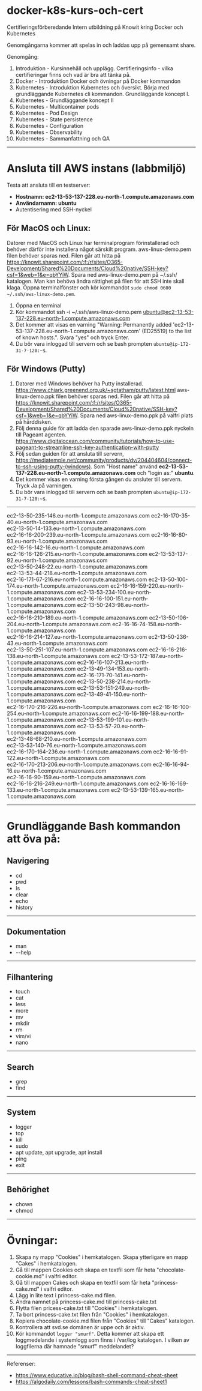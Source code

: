 # docker-k8s-kurs-och-cert
Certifieringsförberedande Intern utbildning på Knowit kring Docker och Kubernetes

Genomgångarna kommer att spelas in och laddas upp på gemensamt share.

Genomgång:
1. Introduktion - Kursinnehåll och upplägg. Certifieringsinfo - vilka certifieringar finns och vad är bra att tänka på.
2. Docker - Introduktion Docker och övningar på Docker kommandon
3. Kubernetes - Introduktion Kubernetes och översikt. Börja med grundläggande Kubernetes cli kommandon. Grundläggande koncept I.
4. Kubernetes - Grundläggande koncept II
5. Kubernetes - Multicontainer pods
6. Kubernetes - Pod Design
7. Kubernetes - State persistence
8. Kubernetes - Configuration
9. Kubernetes - Observability
10. Kubernetes - Sammanfattning och QA

---

# Ansluta till AWS instans (labbmiljö)

Testa att ansluta till en testserver:

- **Hostnamn: ec2-13-53-137-228.eu-north-1.compute.amazonaws.com**
- **Användarnamn: ubuntu**
- Autentisering med SSH-nyckel

## För MacOS och Linux:
Datorer med MacOS och Linux har terminalprogram förinstallerad och behöver därför inte installera något särskilt program.
aws-linux-demo.pem filen behöver sparas ned. Filen går att hitta på https://knowit.sharepoint.com/:f:/r/sites/O365-Development/Shared%20Documents/Cloud%20native/SSH-key?csf=1&web=1&e=qbYYiW. Spara ned aws-linux-demo.pem på ~/.ssh/ katalogen. Man kan behöva ändra rättighet på filen för att SSH inte skall klaga. Öppna terminalfönster och kör kommandot `sudo chmod 0600 ~/.ssh/aws-linux-demo.pem`.

1. Öppna en terminal
2. Kör kommandot ssh -i ~/.ssh/aws-linux-demo.pem ubuntu@ec2-13-53-137-228.eu-north-1.compute.amazonaws.com
3. Det kommer att visas en varning "Warning: Permanently added 'ec2-13-53-137-228.eu-north-1.compute.amazonaws.com' (ED25519) to the list of known hosts.". Svara "yes" och tryck Enter.
4. Du bör vara inloggad till servern och se bash prompten `ubuntu@ip-172-31-7-120:~$`.

## För Windows (Putty)

1. Datorer med Windows behöver ha Putty installerad. https://www.chiark.greenend.org.uk/~sgtatham/putty/latest.html
aws-linux-demo.ppk filen behöver sparas ned. Filen går att hitta på https://knowit.sharepoint.com/:f:/r/sites/O365-Development/Shared%20Documents/Cloud%20native/SSH-key?csf=1&web=1&e=qbYYiW. Spara ned aws-linux-demo.ppk på valfri plats på hårddisken.
2. Följ denna guide för att ladda den sparade aws-linux-demo.ppk nyckeln till Pageant agenten. https://www.digitalocean.com/community/tutorials/how-to-use-pageant-to-streamline-ssh-key-authentication-with-putty
3. Följ sedan guiden för att ansluta till servern, https://mediatemple.net/community/products/dv/204404604/connect-to-ssh-using-putty-(windows). Som "Host name" använd **ec2-13-53-137-228.eu-north-1.compute.amazonaws.com** och "login as:" **ubuntu**.
4. Det kommer visas en varning första gången du ansluter till servern. Tryck Ja på varningen.
5. Du bör vara inloggad till servern och se bash prompten `ubuntu@ip-172-31-7-120:~$`.

---

ec2-13-50-235-146.eu-north-1.compute.amazonaws.com
ec2-16-170-35-40.eu-north-1.compute.amazonaws.com  
ec2-13-50-14-133.eu-north-1.compute.amazonaws.com  
ec2-16-16-200-239.eu-north-1.compute.amazonaws.com
ec2-16-16-80-93.eu-north-1.compute.amazonaws.com   
ec2-16-16-142-16.eu-north-1.compute.amazonaws.com  
ec2-16-16-126-215.eu-north-1.compute.amazonaws.com
ec2-13-53-137-92.eu-north-1.compute.amazonaws.com  
ec2-13-50-248-22.eu-north-1.compute.amazonaws.com  
ec2-13-53-44-218.eu-north-1.compute.amazonaws.com  
ec2-16-171-67-216.eu-north-1.compute.amazonaws.com
ec2-13-50-100-174.eu-north-1.compute.amazonaws.com
ec2-16-16-159-220.eu-north-1.compute.amazonaws.com
ec2-13-53-234-100.eu-north-1.compute.amazonaws.com
ec2-16-16-100-151.eu-north-1.compute.amazonaws.com
ec2-13-50-243-98.eu-north-1.compute.amazonaws.com  
ec2-16-16-210-189.eu-north-1.compute.amazonaws.com
ec2-13-50-106-204.eu-north-1.compute.amazonaws.com
ec2-16-16-74-158.eu-north-1.compute.amazonaws.com  
ec2-16-16-214-127.eu-north-1.compute.amazonaws.com
ec2-13-50-236-43.eu-north-1.compute.amazonaws.com  
ec2-13-50-251-107.eu-north-1.compute.amazonaws.com
ec2-16-16-216-138.eu-north-1.compute.amazonaws.com
ec2-13-53-172-187.eu-north-1.compute.amazonaws.com
ec2-16-16-107-213.eu-north-1.compute.amazonaws.com
ec2-13-49-134-153.eu-north-1.compute.amazonaws.com
ec2-16-171-70-141.eu-north-1.compute.amazonaws.com
ec2-13-50-238-214.eu-north-1.compute.amazonaws.com
ec2-13-53-151-249.eu-north-1.compute.amazonaws.com
ec2-13-49-41-150.eu-north-1.compute.amazonaws.com  
ec2-16-170-216-226.eu-north-1.compute.amazonaws.com
ec2-16-16-100-254.eu-north-1.compute.amazonaws.com
ec2-16-16-199-188.eu-north-1.compute.amazonaws.com
ec2-13-53-199-101.eu-north-1.compute.amazonaws.com
ec2-13-53-57-20.eu-north-1.compute.amazonaws.com   
ec2-13-48-68-210.eu-north-1.compute.amazonaws.com  
ec2-13-53-140-76.eu-north-1.compute.amazonaws.com  
ec2-16-170-164-236.eu-north-1.compute.amazonaws.com
ec2-16-16-91-122.eu-north-1.compute.amazonaws.com  
ec2-16-170-213-206.eu-north-1.compute.amazonaws.com
ec2-16-16-94-16.eu-north-1.compute.amazonaws.com   
ec2-16-16-90-159.eu-north-1.compute.amazonaws.com  
ec2-16-16-216-249.eu-north-1.compute.amazonaws.com
ec2-16-16-169-133.eu-north-1.compute.amazonaws.com
ec2-13-53-139-165.eu-north-1.compute.amazonaws.com

___
# Grundläggande Bash kommandon att öva på:

## Navigering
- cd
- pwd
- ls
- clear
- echo
- history

---

## Dokumentation
- man
- --help

---

## Filhantering
- touch
- cat
- less
- more
- mv
- mkdir
- rm
- vim/vi
- nano

---

## Search
- grep
- find

---

## System
- logger
- top
- kill
- sudo
- apt update, apt upgrade, apt install
- ping
- exit

---

## Behörighet
- chown
- chmod

---

# Övningar:
1. Skapa ny mapp "Cookies" i hemkatalogen. Skapa ytterligare en mapp "Cakes" i hemkatalogen.
2. Gå till mappen Cookies och skapa en textfil som får heta "chocolate-cookie.md" i valfri editor. 
3. Gå till mappen Cakes och skapa en textfil som får heta "princess-cake.md" i valfri editor.
4. Lägg in lite text i princess-cake.md filen.
5. Ändra namnet på princess-cake.md till princess-cake.txt
6. Flytta filen pricess-cake.txt till "Cookies" i hemkatalogen.
7. Ta bort princess-cake.txt filen från "Cookies" i hemkatalogen.
8. Kopiera chocolate-cookie.md filen från "Cookies" till "Cakes" katalogen.
9. Kontrollera att svd.se domänen är uppe och är aktiv.
10. Kör kommandot `logger "smurf"`. Detta kommer att skapa ett loggmedelande i systemlogg som finns i /var/log katalogen. I vilken av loggfilerna där hamnade "smurf" meddelandet? 

---

Referenser:
- https://www.educative.io/blog/bash-shell-command-cheat-sheet
- https://algodaily.com/lessons/bash-commands-cheat-sheet1

